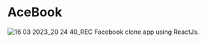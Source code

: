 # AceBook
![16 03 2023_20 24 40_REC](https://user-images.githubusercontent.com/90330425/225656769-7fcc9e13-6b95-4ca9-9857-ce227b7347f1.png)
Facebook clone app using ReactJs.

